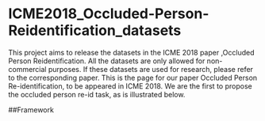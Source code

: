 # ICME2018_Occluded-Person-Reidentification_datasets
This project aims to release the datasets in the ICME 2018 paper ,Occluded Person Reidentification. All the datasets are only allowed for non-commercial purposes.  If these datasets are used for research, please refer to the corresponding paper. 
This is the page for our paper Occluded Person Re-identification, to be appeared in ICME 2018. We are the first to propose the occluded person re-id task, as is illustrated below. 

##Framework

